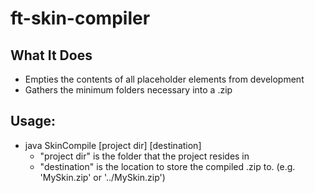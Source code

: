 ft-skin-compiler
================

What It Does
-------------
* Empties the contents of all placeholder elements from development
* Gathers the minimum folders necessary into a .zip

Usage:
--------
* java SkinCompile [project dir] [destination]
  * "project dir" is the folder that the project resides in
  * "destination" is the location to store the compiled .zip to. (e.g. 'MySkin.zip' or '../MySkin.zip')
